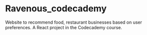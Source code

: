 # Ravenous_codecademy
Website to recommend food, restaurant businesses based on user preferences. A React project in the Codecademy course.
